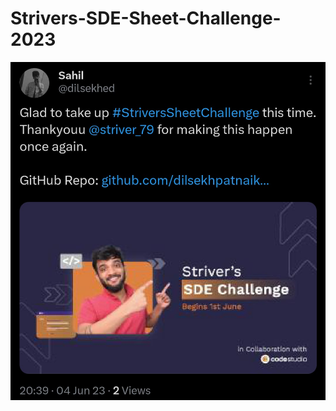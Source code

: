 # Strivers-SDE-Sheet-Challenge-2023
<div align="center"><img src="https://github.com/dilsekhpatnaik7/Strivers-SDE-Sheet-Challenge-2023/blob/main/twitter.jpg" alt="Twitter Post" /><div/>
